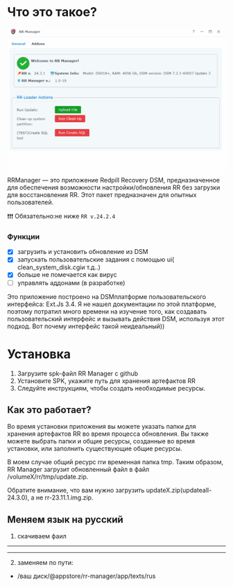 # Что это такое?
![Main Screen](img/main.gif)
RRManager — это приложение Redpill Recovery DSM, предназначенное для обеспечения возможности настройки/обновления RR без загрузки для восстановления RR. Этот пакет предназначен для опытных пользователей.

❗❗❗ Обязательно:не ниже `RR v.24.2.4`

### Функции
 - [x] загрузить и установить обновление из DSM
 - [x] запускать пользовательские задания с помощью ui( clean_system_disk.cgiи т.д..)
 - [x] больше не помечается как вирус 
 - [ ] управлять аддонами (в разработке)

Это приложение построено на DSMплатформе пользовательского интерфейса: Ext.Js 3.4. Я не нашел документации по этой платформе, поэтому потратил много времени на изучение того, как создавать пользовательский интерфейс и вызывать действия DSM, используя этот подход. Вот почему интерфейс такой неидеальный))

# Установка
1. Загрузите spk-файл RR Manager с github
2. Установите SPK, укажите путь для хранения артефактов RR
3. Следуйте инструкциям, чтобы создать необходимые ресурсы.

## Как это работает?
Во время установки приложения вы можете указать папки для хранения артефактов RR во время процесса обновления. Вы также можете выбрать папки и общие ресурсы, созданные во время установки, или заполнить существующие общие ресурсы.

В моем случае общий ресурс rrи временная папка tmp. Таким образом, RR Manager загрузит обновленный файл в файл /volumeX/rr/tmp/update.zip.

Обратите внимание, что вам нужно загрузить updateX.zip(updateall-24.3.0), а не rr-23.11.1.img.zip.

## Меняем язык на русский

1. скачиваем фаил
---

---
2. заменяем по пути:
 - /ваш диск/@appstore/rr-manager/app/texts/rus
